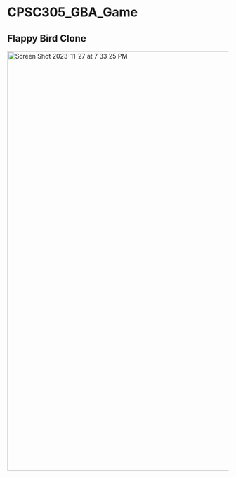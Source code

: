 # CPSC305_GBA_Game

## Flappy Bird Clone

<img width="952" alt="Screen Shot 2023-11-27 at 7 33 25 PM" src="https://github.com/itmacleod1995/CPSC305_GBA_Game/assets/54502182/81e10927-a2c3-4d26-8760-bb9dd26e0ecf">
